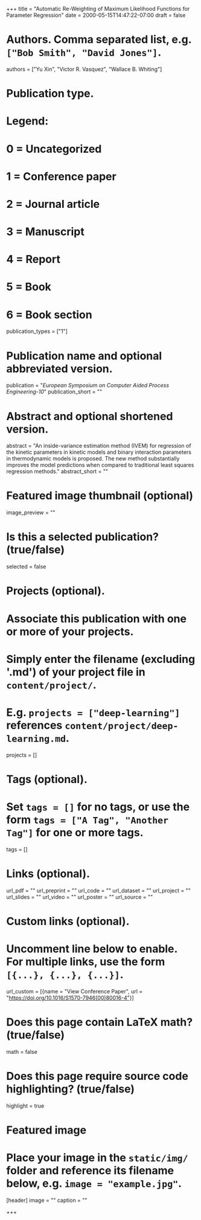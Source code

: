 +++
title = "Automatic Re-Weighting of Maximum Likelihood Functions for Parameter Regression"
date = 2000-05-15T14:47:22-07:00
draft = false

# Authors. Comma separated list, e.g. `["Bob Smith", "David Jones"]`.
authors = ["Yu Xin", "Victor R. Vasquez", "Wallace B. Whiting"]

# Publication type.
# Legend:
# 0 = Uncategorized
# 1 = Conference paper
# 2 = Journal article
# 3 = Manuscript
# 4 = Report
# 5 = Book
# 6 = Book section
publication_types = ["1"]

# Publication name and optional abbreviated version.
publication = "*European Symposium on Computer Aided Process Engineering-10*"
publication_short = ""

# Abstract and optional shortened version.
abstract = "An inside-variance estimation method (IVEM) for regression of the kinetic parameters in kinetic models and binary interaction parameters in thermodynamic models is proposed. The new method substantially improves the model predictions when compared to traditional least squares regression methods."
abstract_short = ""

# Featured image thumbnail (optional)
image_preview = ""

# Is this a selected publication? (true/false)
selected = false

# Projects (optional).
#   Associate this publication with one or more of your projects.
#   Simply enter the filename (excluding '.md') of your project file in `content/project/`.
#   E.g. `projects = ["deep-learning"]` references `content/project/deep-learning.md`.
projects = []

# Tags (optional).
#   Set `tags = []` for no tags, or use the form `tags = ["A Tag", "Another Tag"]` for one or more tags.
tags = []

# Links (optional).
url_pdf = ""
url_preprint = ""
url_code = ""
url_dataset = ""
url_project = ""
url_slides = ""
url_video = ""
url_poster = ""
url_source = ""

# Custom links (optional).
#   Uncomment line below to enable. For multiple links, use the form `[{...}, {...}, {...}]`.
url_custom = [{name = "View Conference Paper", url = "https://doi.org/10.1016/S1570-7946(00)80016-4"}]

# Does this page contain LaTeX math? (true/false)
math = false

# Does this page require source code highlighting? (true/false)
highlight = true

# Featured image
# Place your image in the `static/img/` folder and reference its filename below, e.g. `image = "example.jpg"`.
[header]
image = ""
caption = ""

+++
